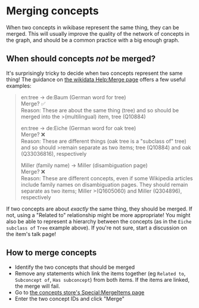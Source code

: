 # Merging concepts

When two concepts in wikibase represent the same thing, they can be merged. This will usually improve the quality of the network of concepts in the graph, and should be a common practice with a big enough graph.

## When should concepts _not_ be merged?

It's surprisingly tricky to decide when two concepts represent the same thing! The guidance on [the wikidata Help:Merge page](https://www.wikidata.org/wiki/Help:Merge) offers a few useful examples:

>en:tree → de:Baum (German word for tree)  
>Merge? ✅  
>Reason: These are about the same thing (tree) and so should be merged into the >(multilingual) item, tree (Q10884)
>
>en:tree → de:Eiche (German word for oak tree)  
>Merge? ❌  
>Reason: These are different things (oak tree is a "subclass of" tree) and so should >remain separate as two items; tree (Q10884) and oak (Q33036816), respectively
>
>Miller (family name) → Miller (disambiguation page)  
>Merge? ❌  
>Reason: These are different concepts, even if some Wikipedia articles include family names on disambiguation pages. They should remain separate as two items; Miller >(Q1605060) and Miller (Q304896), respectively

If two concepts are about _exactly_ the same thing, they should be merged. If not, using a "Related to" relationship might be more appropriate! You might also be able to represent a hierarchy between the concepts (as in the `Eiche` `subclass of` `Tree` example above). If you're not sure, start a discussion on the item's talk page!

## How to merge concepts

- Identify the two concepts that should be merged
- Remove any statements which link the items together (eg `Related to`, `Subconcept of`, `Has subconcept`) from both items. If the items are linked, the merge will fail.
- Go to [the concepts store's Special:MergeItems page](https://climatepolicyradar.wikibase.cloud/wiki/Special:MergeItems)
- Enter the two concept IDs and click "Merge"
